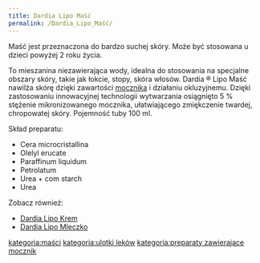 ```yaml
---
title: Dardia Lipo Maść
permalink: /Dardia_Lipo_Maść/
---
```


Maść jest przeznaczona do bardzo suchej skóry. Może być stosowana u dzieci powyżej 2 roku życia.

To mieszanina niezawierająca wody, idealna do stosowania na specjalne obszary skóry, takie jak łokcie, stopy, skóra włosów. Dardia ® Lipo Maść nawilża skórę dzięki zawartości [mocznika](/atopedia/mocznik "wikilink") i działaniu okluzyjnemu. Dzięki zastosowaniu innowacyjnej technologii wytwarzania osiągnięto 5 % stężenie mikronizowanego mocznika, ułatwiającego zmiękczenie twardej, chropowatej skóry. Pojemność tuby 100 ml.

Skład preparatu:

-   Cera microcristallina
-   Olelyl erucate
-   Paraffinum liquidum
-   Petrolatum
-   Urea + com starch
-   Urea

Zobacz również:

-   [Dardia Lipo Krem](/atopedia/Dardia_Lipo_Krem "wikilink")
-   [Dardia Lipo Mleczko](/atopedia/Dardia_Lipo_Mleczko "wikilink")

[kategoria:maści](/atopedia/kategoria:maści "wikilink") [kategoria:ulotki leków](/atopedia/kategoria:ulotki_leków "wikilink") [kategoria:preparaty zawierające mocznik](/atopedia/kategoria:preparaty_zawierające_mocznik "wikilink")
